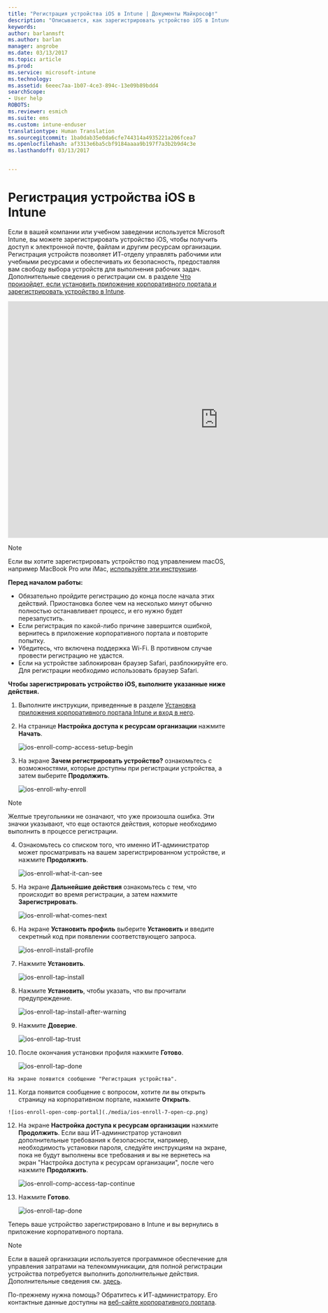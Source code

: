 ```yaml
---
title: "Регистрация устройства iOS в Intune | Документы Майкрософт"
description: "Описывается, как зарегистрировать устройство iOS в Intune."
keywords: 
author: barlanmsft
ms.author: barlan
manager: angrobe
ms.date: 03/13/2017
ms.topic: article
ms.prod: 
ms.service: microsoft-intune
ms.technology: 
ms.assetid: 6eeec7aa-1b07-4ce3-894c-13e09b89bdd4
searchScope:
- User help
ROBOTS: 
ms.reviewer: esmich
ms.suite: ems
ms.custom: intune-enduser
translationtype: Human Translation
ms.sourcegitcommit: 1ba0dab35e0da6cfe744314a4935221a206fcea7
ms.openlocfilehash: af3313e6ba5cbf9184aaaa9b197f7a3b2b9d4c3e
ms.lasthandoff: 03/13/2017


---
```



# <a name="enroll-your-ios-device-in-intune"></a>Регистрация устройства iOS в Intune

Если в вашей компании или учебном заведении используется Microsoft Intune, вы можете зарегистрировать устройство iOS, чтобы получить доступ к электронной почте, файлам и другим ресурсам организации. Регистрация устройств позволяет ИТ-отделу управлять рабочими или учебными ресурсами и обеспечивать их безопасность, предоставляя вам свободу выбора устройств для выполнения рабочих задач. Дополнительные сведения о регистрации см. в разделе [Что произойдет, если установить приложение корпоративного портала и зарегистрировать устройство в Intune](what-happens-if-you-install-the-company-portal-app-and-enroll-your-device-in-intune-ios.md).

<iframe src="https://channel9.msdn.com/Series/IntuneEnrollment/iOS-Enrollment/player" width="960" height="540" allowFullScreen frameBorder="0"></iframe>

> [!NOTE]
> Если вы хотите зарегистрировать устройство под управлением macOS, например MacBook Pro или iMac, [используйте эти инструкции](enroll-your-device-in-intune-macos.md).

**Перед началом работы:**

- Обязательно пройдите регистрацию до конца после начала этих действий. Приостановка более чем на несколько минут обычно полностью останавливает процесс, и его нужно будет перезапустить.
- Если регистрация по какой-либо причине завершится ошибкой, вернитесь в приложение корпоративного портала и повторите попытку.
- Убедитесь, что включена поддержка Wi-Fi. В противном случае провести регистрацию не удастся.
- Если на устройстве заблокирован браузер Safari, разблокируйте его. Для регистрации необходимо использовать браузер Safari.


**Чтобы зарегистрировать устройство iOS, выполните указанные ниже действия.**

1.  Выполните инструкции, приведенные в разделе [Установка приложения корпоративного портала Intune и вход в него](install-and-sign-in-to-the-intune-company-portal-app-ios.md).

2. На странице **Настройка доступа к ресурсам организации** нажмите **Начать**.

    ![ios-enroll-comp-access-setup-begin](./media/ios-enroll-1a-comp-access-setup.png)

3. На экране **Зачем регистрировать устройство?** ознакомьтесь с возможностями, которые доступны при регистрации устройства, а затем выберите **Продолжить**.

    ![ios-enroll-why-enroll](./media/ios-enroll-1b-why-enroll.png)

> [!NOTE]
> Желтые треугольники не означают, что уже произошла ошибка. Эти значки указывают, что еще остаются действия, которые необходимо выполнить в процессе регистрации.

4. Ознакомьтесь со списком того, что именно ИТ-администратор может просматривать на вашем зарегистрированном устройстве, и нажмите **Продолжить**.

    ![ios-enroll-what-it-can-see](./media/ios-enroll-1c-we-care-privacy.png)

5.  На экране **Дальнейшие действия** ознакомьтесь с тем, что происходит во время регистрации, а затем нажмите **Зарегистрировать**.

     ![ios-enroll-what-comes-next](./media/ios-enroll-1d-what-comes-next.png)

6.  На экране **Установить профиль** выберите **Установить** и введите секретный код при появлении соответствующего запроса.

    ![ios-enroll-install-profile](./media/ios-enroll-2-mgt-profile-install.png)

7.  Нажмите **Установить**.

    ![ios-enroll-tap-install](./media/ios-enroll-3-mgt-profile-install-2.png)    

8.  Нажмите **Установить**, чтобы указать, что вы прочитали предупреждение.

       ![ios-enroll-tap-install-after-warning](./media/ios-enroll-4-warning.png)

9.  Нажмите **Доверие**.

       ![ios-enroll-tap-trust](./media/ios-enroll-5-trust.png)

10.  После окончания установки профиля нажмите **Готово**.

     ![ios-enroll-tap-done](./media/ios-enroll-6-done.png)

    На экране появится сообщение "Регистрация устройства".

11.  Когда появится сообщение с вопросом, хотите ли вы открыть страницу на корпоративном портале, нажмите **Открыть**.

    ![ios-enroll-open-comp-portal](./media/ios-enroll-7-open-cp.png)

12. На экране **Настройка доступа к ресурсам организации** нажмите **Продолжить**. Если ваш ИТ-администратор установил дополнительные требования к безопасности, например, необходимость установки пароля, следуйте инструкциям на экране, пока не будут выполнены все требования и вы не вернетесь на экран "Настройка доступа к ресурсам организации", после чего нажмите **Продолжить**.

    ![ios-enroll-comp-access-tap-continue](./media/ios-enroll-8-comp-access-setup-compliance.png)

13. Нажмите **Готово**.

    ![ios-enroll-tap-done](./media/ios-enroll-9-comp-access-setup-complete.png)

Теперь ваше устройство зарегистрировано в Intune и вы вернулись в приложение корпоративного портала.

> [!Note]
> Если в вашей организации используется программное обеспечение для управления затратами на телекоммуникации, для полной регистрации устройства потребуется выполнить дополнительные действия. Дополнительные сведения см. [здесь](enroll-your-device-with-telecom-expense-management-ios.md).

По-прежнему нужна помощь? Обратитесь к ИТ-администратору. Его контактные данные доступны на [веб-сайте корпоративного портала](http://portal.manage.microsoft.com).

